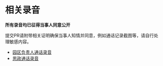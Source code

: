 # 相关录音
**所有录音均已征得当事人同意公开**

提交PR请附带相关证明确保当事人知情并同意，例如通话记录截图等，请自行处理敏感内容。

- [园区负责人通话录音](./audio/2019072501.mp3 ':include')
- [思政通话录音](./audio/2019072601.mp3 ':include')